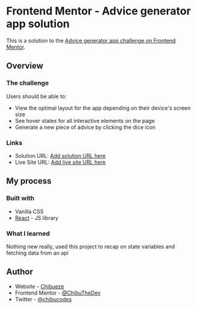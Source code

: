 # Frontend Mentor - Advice generator app solution

This is a solution to the [Advice generator app challenge on Frontend Mentor](https://www.frontendmentor.io/challenges/advice-generator-app-QdUG-13db). 

## Overview

### The challenge

Users should be able to:

- View the optimal layout for the app depending on their device's screen size
- See hover states for all interactive elements on the page
- Generate a new piece of advice by clicking the dice icon



### Links

- Solution URL: [Add solution URL here](https://your-solution-url.com)
- Live Site URL: [Add live site URL here](https://inspire-me-nu.vercel.app/)

## My process

### Built with

- Vanilla CSS 
- [React](https://react.dev/) - JS library




### What I learned
Nothing new really, used this project to  recap on state variables and fetching data from an api



## Author

- Website - [Chibueze](https://chibudev.vercel.app)
- Frontend Mentor - [@ChibuTheDev](https://www.frontendmentor.io/profile/ChibuTheDev)
- Twitter - [@chibucodes](https://twitter.com/chibucodes)


